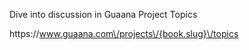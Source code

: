 Dive into discussion in Guaana Project Topics

https:\/\/www.guaana.com\/projects\/{book.slug}\/topics

